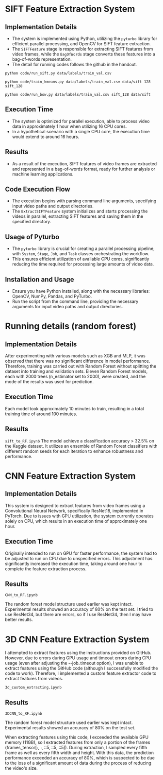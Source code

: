 # SIFT Feature Extraction System

## Implementation Details
- The system is implemented using Python, utilizing the `pyturbo` library for efficient parallel processing, and OpenCV for SIFT feature extraction.
- The `SIFTFeature` stage is responsible for extracting SIFT features from video frames, while the `BagOfWords` stage converts these features into a bag-of-words representation.
- The detail for running codes follows the github in the handout.

`python code/run_sift.py data/labels/train_val.csv`

`python code/train_kmeans.py data/labels/train_val.csv data/sift 128 sift_128`

`python code/run_bow.py data/labels/train_val.csv sift_128 data/sift`

## Execution Time
- The system is optimized for parallel execution, able to process video data in approximately 1 hour when utilizing 16 CPU cores.
- In a hypothetical scenario with a single CPU core, the execution time would extend to around 16 hours.

## Results
- As a result of the execution, SIFT features of video frames are extracted and represented in a bag-of-words format, ready for further analysis or machine learning applications.

## Code Execution Flow
- The execution begins with parsing command line arguments, specifying input video paths and output directories.
- The `ExtractSIFTFeature` system initializes and starts processing the videos in parallel, extracting SIFT features and saving them in the specified directory.

## Usage of Pyturbo
- The `pyturbo` library is crucial for creating a parallel processing pipeline, with `System`, `Stage`, `Job`, and `Task` classes orchestrating the workflow.
- This ensures efficient utilization of available CPU cores, significantly reducing the time required for processing large amounts of video data.

## Installation and Usage
- Ensure you have Python installed, along with the necessary libraries: OpenCV, NumPy, Pandas, and PyTurbo.
- Run the script from the command line, providing the necessary arguments for input video paths and output directories.

# Running details (random forest)

## Implementation Details
After experimenting with various models such as XGB and MLP, it was observed that there was no significant difference in model performance. Therefore, training was carried out with Random Forest without splitting the dataset into training and validation sets. Eleven Random Forest models, each with 2000 trees (n_estimator set to 2000), were created, and the mode of the results was used for prediction.

## Execution Time
Each model took approximately 10 minutes to train, resulting in a total training time of around 100 minutes.


## Results

`sift_to_RF.ipynb`
The model achieve a classification accuracy > 32.5% on the Kaggle dataset. It utilizes an ensemble of Random Forest classifiers with different random seeds for each iteration to enhance robustness and performance.

# CNN Feature Extraction System

## Implementation Details
This system is designed to extract features from video frames using a Convolutional Neural Network, specifically ResNet18, implemented in PyTorch. Due to issues with GPU utilization, the system currently operates solely on CPU, which results in an execution time of approximately one hour. 

## Execution Time
Originally intended to run on GPU for faster performance, the system had to be adjusted to run on CPU due to unspecified errors. This adjustment has significantly increased the execution time, taking around one hour to complete the feature extraction process.

## Results

`CNN_to_RF.ipynb`

The random forest model structure used earlier was kept intact. Experimental results showed an accuracy of 80% on the test set. I tried to use ResNet34, but there are errors, so if I use ResNet34, then I may have better results.

# 3D CNN Feature Extraction System
I attempted to extract features using the instructions provided on GitHub. However, due to errors during GPU usage and timeout errors during CPU usage (even after adjusting the --job_timeout option), I was unable to extract features using the GitHub code (although I successfully modified the code to work). Therefore, I implemented a custom feature extractor code to extract features from videos.

`3d_custom_extracting.ipynb`

## Results

`3DCNN_to_RF.ipynb`

The random forest model structure used earlier was kept intact. Experimental results showed an accuracy of 80% on the test set.

When extracting features using this code, I exceeded the available GPU memory (11GB), so I extracted features from only a portion of the frames (frames_tensor[:, :, ::5, ::5, ::5]). During extraction, I sampled every fifth frame as well as every fifth width and height. With this data, the prediction performance exceeded an accuracy of 80%, which is suspected to be due to the loss of a significant amount of data during the process of reducing the video's size.

